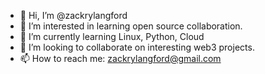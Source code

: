 - 👋 Hi, I’m @zackrylangford
- 👀 I’m interested in learning open source collaboration. 
- 🌱 I’m currently learning Linux, Python, Cloud
- 💞️ I’m looking to collaborate on interesting web3 projects. 
- 📫 How to reach me: zackrylangford@gmail.com

<!---
zackrylangford/zackrylangford is a ✨ special ✨ repository because its `README.md` (this file) appears on your GitHub profile.
You can click the Preview link to take a look at your changes.
--->
